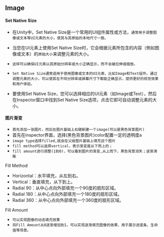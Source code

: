## Image


#### Set Native Size
* 在Unity中，Set Native Size是一个常用的UI组件属性或方法，`通常用于调整图像或文本等UI元素的大小，使其与其原始的本地尺寸一致。`
* 当您在UI元素上使用Set Native Size时，它会根据元素所包含的内容（例如图像或文本）的`原始大小`来调整元素的大小。
* `这样可以确保UI元素以其原始分辨率或大小正确显示，而不会被拉伸或缩放。`

* `Set Native Size通常适用于使用图像或文本的UI元素，比如Image和Text组件。通过调整元素的大小，可以使其在不同分辨率或屏幕尺寸下都能正确显示，提供更好的视觉效果和用户体验。`
* 要使用Set Native Size，您可以选择相应的UI元素（如Image或Text），然后在Inspector窗口中找到Set Native Size选项，点击它即可自动调整元素的大小。

#### 图片渐变
* `首先添加一张图片，然后在图片基础上右键新建一个image(可以是黑色背景图片)`
* 首先在inspector界面，选择(黑色背景图片)color配置一定的透明度a
* `image type选择filled,就会在父级图片基础上填充这个图片`
* `fill method可以选择vertical，表示渐变是从下而上的；`
* `fill amount进行调整(1到0)，可以看到图片的渐变,从上而下，黑色背景消失；逐渐清晰`

Fill Method
* Horizontal：水平填充，从左到右。
* Vertical：垂直填充，从下到上。
* Radial 90：从中心点向外部填充一个90度的扇形区域。
* Radial 180：从中心点向外部填充一个180度的扇形区域。
* Radial 360：从中心点向外部填充一个360度的扇形区域。

Fill Amount
* `可以实现图像的动态填充效果`
* `将Fill Amount从0逐渐增加到1，可以实现逐渐填充图像的效果，用于展示进度条、生命值等场景。`



